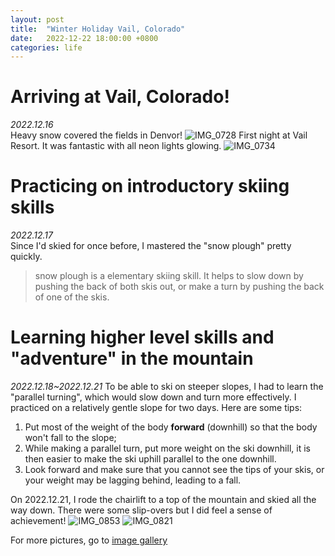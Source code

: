 ```yaml
---
layout: post
title:  "Winter Holiday Vail, Colorado"
date:   2022-12-22 18:00:00 +0800
categories: life
---
```

# Arriving at Vail, Colorado!
*2022.12.16*
<br>
Heavy snow covered the fields in Denvor!
![IMG_0728](https://user-images.githubusercontent.com/60023638/209323372-d8ccb996-8219-4989-9dd2-47636764abb4.JPG)
First night at Vail Resort. It was fantastic with all neon lights glowing.
![IMG_0734](https://user-images.githubusercontent.com/60023638/209323625-b4f5642e-4bbc-438c-a5c1-ee0f56cbc1aa.JPG)

# Practicing on introductory skiing skills
*2022.12.17*
<br>
Since I'd skied for once before, I mastered the "snow plough" pretty quickly.
>  snow plough is a elementary skiing skill. It helps to slow down by pushing the back of both skis out, or make a turn by pushing the back of one of the skis.

# Learning higher level skills and "adventure" in the mountain
*2022.12.18~2022.12.21*
To be able to ski on steeper slopes, I had to learn the "parallel turning", which would slow down and turn more effectively.
I practiced on a relatively gentle slope for two days.
Here are some tips:

1. Put most of the weight of the body **forward** (downhill) so that the body won't fall to the slope;
2. While making a parallel turn, put more weight on the ski downhill, it is then easier to make the ski uphill parallel to the one downhill.
3. Look forward and make sure that you cannot see the tips of your skis, or your weight may be lagging behind, leading to a fall.

On 2022.12.21, I rode the chairlift to a top of the mountain and skied all the way down. There were some slip-overs but I did feel a sense of achievement!
![IMG_0853](https://user-images.githubusercontent.com/60023638/209328227-d4475800-b757-4277-b627-4df7b511a43c.jpg)
![IMG_0821](https://user-images.githubusercontent.com/60023638/209327577-b208abfd-bf79-48a7-acb1-cbce90455184.JPG)

For more pictures, go to [image gallery](https://gong208.github.io/image_gallery/)
